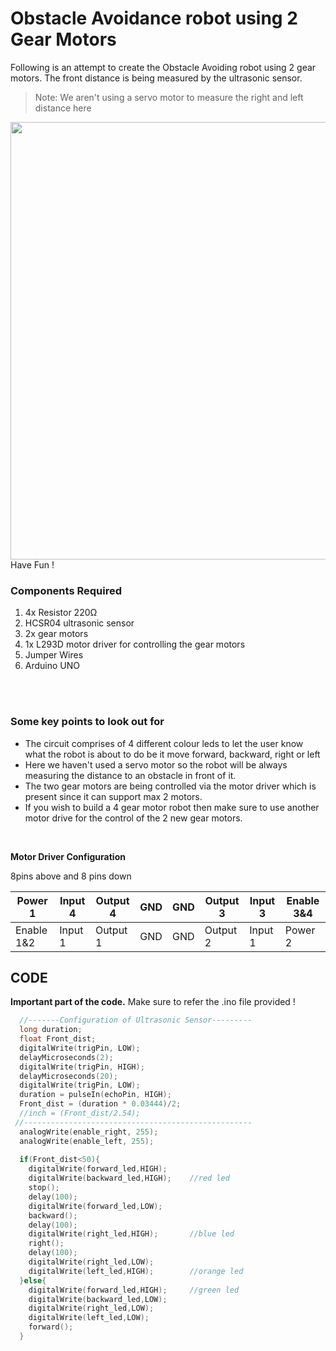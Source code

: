 <h1>Obstacle Avoidance robot using 2 Gear Motors</h1>

<div>
   <p>Following is an attempt to create the Obstacle Avoiding robot using 2 gear motors. The front distance is being measured by the ultrasonic sensor.</p>
  
  >Note: We aren't using a servo motor to measure the right and left distance here
  
  <img width=700 align=right src="https://github.com/Curovearth/Dive-into-Electronics/blob/main/Intermediate%202/07-Obstacle%20Avoiding%20Robot%20with%202%20motors/obstacle%20avoiding.gif">
 <br>
     
  <p>Have Fun !</p>
  
  <h3>Components Required</h3>
  <ol>
    <li>4x Resistor 220Ω</li>
    <li>HCSR04 ultrasonic sensor</li>
    <li>2x gear motors</li>
    <li>1x L293D motor driver for controlling the gear motors</li>
    <li>Jumper Wires</li>
    <li>Arduino UNO</li>
  </ol>
</div><br><br>

<h3>Some key points to look out for</h3>
<p>
  <ul>
    <li>The circuit comprises of 4 different colour leds to let the user know what the robot is about to do be it move forward, backward, right or left</li>
    <li>Here we haven't used a servo motor so the robot will be always measuring the distance to an obstacle in front of it.</li>
    <li>The two gear motors are being controlled via the motor driver which is present since it can support max 2 motors.</li>
    <li>If you wish to build a 4 gear motor robot then make sure to use another motor drive for the control of the 2 new gear motors.</li>
  </ul><br>
  
  <b>Motor Driver Configuration</b>
  
  8pins above and 8 pins down
  
  | Power 1 | Input 4 | Output 4 | GND | GND | Output 3 | Input 3 | Enable 3&4 |
  | --- | --- | --- | --- | --- | --- | --- | --- |
  | Enable 1&2 | Input 1 | Output 1 | GND | GND | Output 2 | Input 1 | Power 2 |
  
</p>



<h2>CODE</h2>
<p><b>Important part of the code.</b> Make sure to refer the .ino file provided !</p>

```C++
  //-------Configuration of Ultrasonic Sensor---------
  long duration;
  float Front_dist;
  digitalWrite(trigPin, LOW);
  delayMicroseconds(2);
  digitalWrite(trigPin, HIGH);
  delayMicroseconds(20);
  digitalWrite(trigPin, LOW);
  duration = pulseIn(echoPin, HIGH);
  Front_dist = (duration * 0.03444)/2;
  //inch = (Front_dist/2.54);
 //---------------------------------------------------
  analogWrite(enable_right, 255);
  analogWrite(enable_left, 255);
  
  if(Front_dist<50){
    digitalWrite(forward_led,HIGH);
    digitalWrite(backward_led,HIGH);	//red led
    stop();
    delay(100);
    digitalWrite(forward_led,LOW);
    backward();
    delay(100);
    digitalWrite(right_led,HIGH);		//blue led
    right();
    delay(100);
    digitalWrite(right_led,LOW);
    digitalWrite(left_led,HIGH);		//orange led
  }else{
    digitalWrite(forward_led,HIGH);		//green led
    digitalWrite(backward_led,LOW);
    digitalWrite(right_led,LOW);
    digitalWrite(left_led,LOW);
    forward();
  }
```
